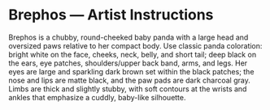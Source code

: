 # Brephos — Artist Instructions

Brephos is a chubby, round-cheeked baby panda with a large head and oversized paws relative to her compact body. Use classic panda coloration: bright white on the face, cheeks, neck, belly, and short tail; deep black on the ears, eye patches, shoulders/upper back band, arms, and legs. Her eyes are large and sparkling dark brown set within the black patches; the nose and lips are matte black, and the paw pads are dark charcoal gray. Limbs are thick and slightly stubby, with soft contours at the wrists and ankles that emphasize a cuddly, baby-like silhouette.